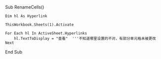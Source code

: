 Sub RenameCells()

    Dim hl As Hyperlink
    
    ThisWorkbook.Sheets(1).Activate
    
    For Each hl In ActiveSheet.Hyperlinks
        hl.TextToDisplay = "查看"  '''不知道哪里设置的不对，有部分单元格未被更改
    Next
    
End Sub
